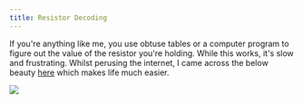 ```yaml
---
title: Resistor Decoding
---
```


If you're anything like me, you use obtuse tables or a computer program to figure out the value of the resistor you're holding. While this works, it's slow and frustrating. Whilst perusing the internet, I came across the below beauty [here](http://worrydream.com/ResistorDecoder/resistors.pdf) which makes life much easier. 

[![](https://drive.google.com/uc?id=0B0Jfms0twG8ETlBKRFpSczh1aDg)](https://docs.google.com/file/d/0B0Jfms0twG8ETlBKRFpSczh1aDg/edit?usp=drive_web)

